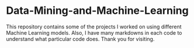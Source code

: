 # Data-Mining-and-Machine-Learning
This repository contains some of the projects I worked on using different Machine Learning models. Also, I have many markdowns in each code to understand what particular code does. Thank you for visiting. 
